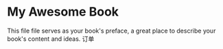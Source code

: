 # My Awesome Book

This file file serves as your book's preface, a great place to describe your book's content and ideas. 订单

